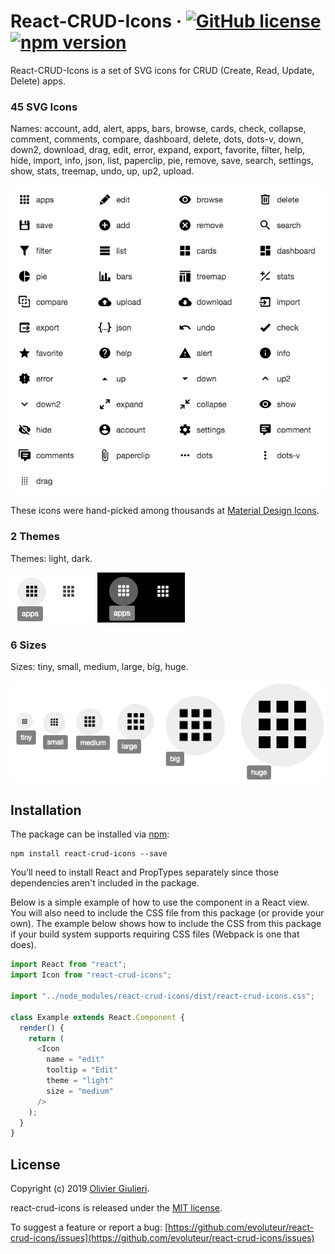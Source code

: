 # React-CRUD-Icons &middot; [![GitHub license](https://img.shields.io/badge/License-MIT-blue.svg)](https://github.com/evoluteur/react-crud-icons/blob/master/LICENSE.md) [![npm version](https://img.shields.io/npm/v/react-crud-icons)](https://www.npmjs.com/package/react-crud-icons) 


React-CRUD-Icons is a set of SVG icons for CRUD (Create, Read, Update, Delete) apps. 

### 45 SVG Icons

Names: account, add, alert, apps, bars, browse, cards, check, collapse, comment, comments, compare, dashboard, delete, dots, dots-v, down, down2, download, drag, edit, error, expand, export, favorite, filter, help, hide, import, info, json, list, paperclip, pie, remove, save, search, settings, show, stats, treemap, undo, up, up2, upload.

![Screenshot](screenshots/icons.png)

These icons were hand-picked among thousands at [Material Design Icons](https://materialdesignicons.com/).

### 2 Themes

Themes: light, dark.

![Screenshot](screenshots/hover.png)


### 6 Sizes

Sizes: tiny, small, medium, large, big, huge.

![Screenshot](screenshots/sizes.png)

## Installation

The package can be installed via [npm](https://www.npmjs.com/package/react-crud-icons):

```
npm install react-crud-icons --save
```

You’ll need to install React and PropTypes separately since those dependencies aren't included in the package. 

Below is a simple example of how to use the component in a React view. You will also need to include the CSS file from this package (or provide your own). The example below shows how to include the CSS from this package if your build system supports requiring CSS files (Webpack is one that does).

```js
import React from "react";
import Icon from "react-crud-icons";

import "../node_modules/react-crud-icons/dist/react-crud-icons.css";

class Example extends React.Component {
  render() {
    return (
      <Icon
        name = "edit"
        tooltip = "Edit"
        theme = "light"
        size = "medium"
      />
    );
  }
}
```


## License

Copyright (c) 2019 [Olivier Giulieri](https://evoluteur.github.io/).

react-crud-icons is released under the [MIT license](http://github.com/evoluteur/react-crud-icons/blob/master/LICENSE).

To suggest a feature or report a bug: [https://github.com/evoluteur/react-crud-icons/issues](https://github.com/evoluteur/react-crud-icons/issues)
 